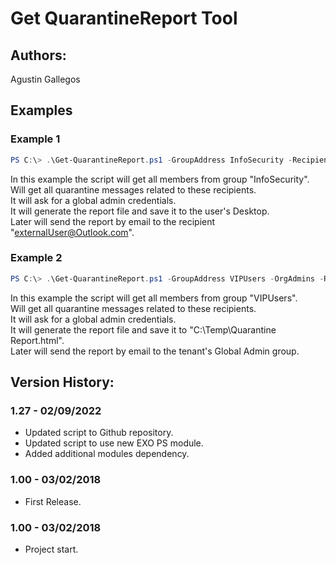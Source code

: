 ﻿# Get QuarantineReport Tool  

## Authors:  
Agustin Gallegos  

## Examples  
### Example 1  
```powershell
PS C:\> .\Get-QuarantineReport.ps1 -GroupAddress InfoSecurity -Recipients "externalUser@Outlook.com"
```
In this example the script will get all members from group "InfoSecurity".  
Will get all quarantine messages related to these recipients.  
It will ask for a global admin credentials.  
It will generate the report file and save it to the user's Desktop.  
Later will send the report by email to the recipient "externalUser@Outlook.com".  

### Example 2  
```powershell
PS C:\> .\Get-QuarantineReport.ps1 -GroupAddress VIPUsers -OrgAdmins -ReportFilePath "C:\Temp\Quarantine Report.html"
```
In this example the script will get all members from group "VIPUsers".  
Will get all quarantine messages related to these recipients.  
It will ask for a global admin credentials.  
It will generate the report file and save it to "C:\Temp\Quarantine Report.html".  
Later will send the report by email to the tenant's Global Admin group.  

## Version History:
### 1.27 - 02/09/2022
 - Updated script to Github repository.
 - Updated script to use new EXO PS module.
 - Added additional modules dependency.
### 1.00 - 03/02/2018
 - First Release.
### 1.00 - 03/02/2018
 - Project start.